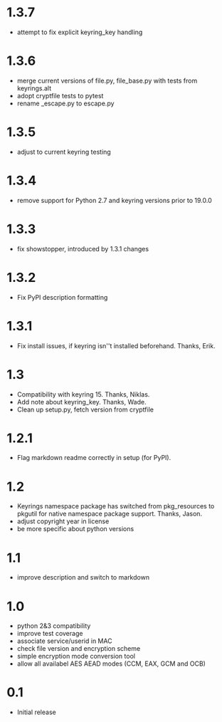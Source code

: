 1.3.7
=====
- attempt to fix explicit keyring_key handling

1.3.6
=====
- merge current versions of file.py, file_base.py with tests from keyrings.alt
- adopt cryptfile tests to pytest
- rename _escape.py to escape.py

1.3.5
=====
- adjust to current keyring testing

1.3.4
=====
- remove support for Python 2.7 and keyring versions prior to 19.0.0

1.3.3
=====

- fix showstopper, introduced by 1.3.1 changes

1.3.2
=====

- Fix PyPI description formatting

1.3.1
=====

- Fix install issues, if keyring isn''t installed beforehand.
  Thanks, Erik.

1.3
===

- Compatibility with keyring 15. Thanks, Niklas.
- Add note about keyring_key. Thanks, Wade.
- Clean up setup.py, fetch version from cryptfile

1.2.1
=====

- Flag markdown readme correctly in setup (for PyPI).

1.2
===

- Keyrings namespace package has switched from pkg_resources
  to pkgutil for native namespace package support. Thanks, Jason.
- adjust copyright year in license
- be more specific about python versions

1.1
===

- improve description and switch to markdown

1.0
===

- python 2&3 compatibility
- improve test coverage
- associate service/userid in MAC
- check file version and encryption scheme
- simple encryption mode conversion tool
- allow all availabel AES AEAD modes (CCM, EAX, GCM and OCB)


0.1
===

- Initial release
